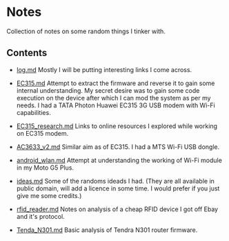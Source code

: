 # Notes

Collection of notes on some random things I tinker with.

## Contents

- [log.md](log.md) Mostly I will be putting interesting links I come across.

- [EC315.md](EC315.md) Attempt to extract the firmware and reverse it to gain some internal understanding. My secret desire was to gain some code execution on the device after which I can mod the system as per my needs. I had a TATA Photon Huawei EC315 3G USB modem with Wi-Fi capabilities.

- [EC315_research.md](EC315_research.md) Links to online resources I explored while working on EC315 modem.

- [AC3633_v2.md](AC3633_v2.md) Similar aim as of EC315. I had a MTS Wi-Fi USB dongle.

- [android_wlan.md](android_wlan.md) Attempt at understanding the working of Wi-Fi module in my Moto G5 Plus.

- [ideas.md](ideas.md) Some of the randoms ideads I had. (They are all available
  in public domain, will add a licence in some time. I would prefer if you just
  give me some credits.)

- [rfid_reader.md](rfid_reader.md) Notes on analysis of a cheap RFID device I
got off Ebay and it's protocol.

- [Tenda_N301.md](Tenda_N301.md) Basic analysis of Tendra N301 router firmware.
